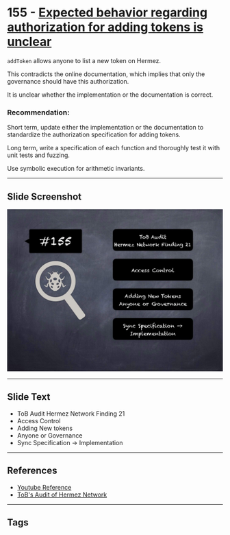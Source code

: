 
# 155 - [Expected behavior regarding authorization for adding tokens is unclear](./Expected%20behavior%20regarding%20authorization%20for%20adding%20tokens%20is%20unclear.md)

`addToken` allows anyone to list a new token on Hermez. 

This contradicts the online documentation, which implies that only the governance should have this authorization. 

It is unclear whether the implementation or the documentation is correct.

### Recommendation:
Short term, update either the implementation or the documentation to standardize the authorization specification for adding tokens. 

Long term, write a specification of each function and thoroughly test it with unit tests and fuzzing. 

Use symbolic execution for arithmetic invariants.
___
## Slide Screenshot
![155.jpg](../../images/8.%20Audit%20Findings%20201/155.jpg)
___
## Slide Text
- ToB Audit Hermez Network Finding 21
- Access Control
- Adding New tokens
- Anyone or Governance
- Sync Specification -> Implementation
___
## References
- [Youtube Reference](https://youtu.be/zAzNDwu23UI?t=925)
- [ToB's Audit of Hermez Network](https://github.com/trailofbits/publications/blob/master/reviews/hermez.pdf)
___
## Tags
